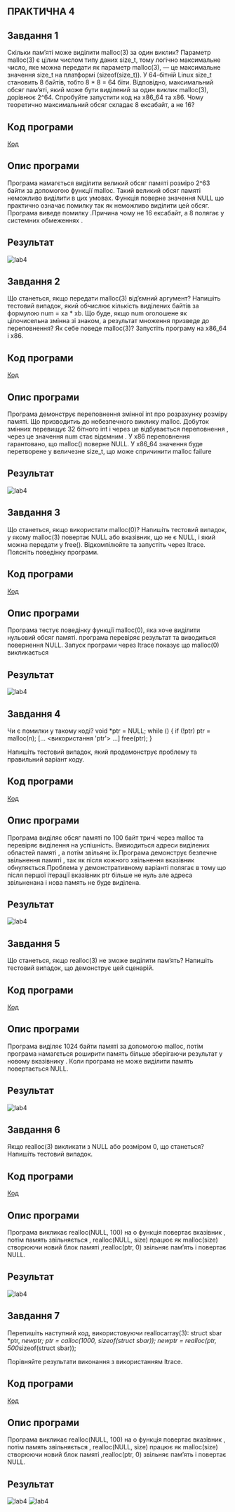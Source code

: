 ## ПРАКТИЧНА 4 

## Завдання 1 

Скільки пам’яті може виділити malloc(3) за один виклик?
Параметр malloc(3) є цілим числом типу даних size_t, тому логічно максимальне число, яке можна передати як параметр malloc(3), — це максимальне значення size_t на платформі (sizeof(size_t)). У 64-бітній Linux size_t становить 8 байтів, тобто 8 * 8 = 64 біти. Відповідно, максимальний обсяг пам’яті, який може бути виділений за один виклик malloc(3), дорівнює 2^64. Спробуйте запустити код на x86_64 та x86. Чому теоретично максимальний обсяг складає 8 ексабайт, а не 16?

 ## Код програми 
[Код](lab4_1/lab4_1.c)

## Опис програми
Програма намагється виділити великий обсяг памяті розміро 2^63 байти за допомогою функції malloc. Такий великий обсяг памяті неможливо виділити в цих умовах. Функція поверне значення NULL  що практично означає помилку так як неможливо виділити цей обсяг. Програма виведе помилку .Причина чому не 16 ексабайт, а 8 полягає у системних обмеженнях .

## Результат 
![lab4](lab4_1/4_1.png)

## Завдання 2
Що станеться, якщо передати malloc(3) від’ємний аргумент? Напишіть тестовий випадок, який обчислює кількість виділених байтів за формулою num = xa * xb. Що буде, якщо num оголошене як цілочисельна змінна зі знаком, а результат множення призведе до переповнення? Як себе поведе malloc(3)? Запустіть програму на x86_64 і x86.

 ## Код програми 
[Код](lab4_2/lab4_2.c)

## Опис програми
Програма демонструє переповнення змінної int про розрахунку розміру памяті. Що призводитиь до небезпечного виклику malloc. Добуток змінних перевищує 32 бітного int і через це відбувається переповнення , через це  значення num стає відємним . У x86 переповнення гарантовано, що malloc() поверне NULL.  У x86_64  значення буде перетворене у величезне size_t, що може спричинити malloc failure

## Результат 
![lab4](lab4_2/4_2.png)

## Завдання 3
Що станеться, якщо використати malloc(0)? Напишіть тестовий випадок, у якому malloc(3) повертає NULL або вказівник, що не є NULL, і який можна передати у free(). Відкомпілюйте та запустіть через ltrace. Поясніть поведінку програми.

 ## Код програми 
[Код](lab4_3/lab4_3.c)

## Опис програми
Програма тестує поведінку функції malloc(0), яка хоче виділити нульовий обсяг памяті. програма перевіряє результат та виводиться повернення NULL. Запуск програми через ltrace показує що malloc(0) викликається

## Результат 
![lab4](lab4_3/4_3.png)


## Завдання 4
Чи є помилки у такому коді?
void *ptr = NULL;
while (<some-condition-is-true>) {
    if (!ptr)
        ptr = malloc(n);
    [... <використання 'ptr'> ...]
    free(ptr);
}

Напишіть тестовий випадок, який продемонструє проблему та правильний варіант коду.

 ## Код програми 
[Код](lab4_4/lab4_4.c)

## Опис програми
Програма виділяє обсяг памяті по 100 байт тричі через malloc та перевіряє виділення на успішність. Вивиодиться адреси виділених областей памяті , а потім звільянє їх.Програма демонструє безпечне звільнення памяті , так як після кожного хвільнення вказівник обнуляється.Проблема у демонстративному варіанті полягає в тому що після першої ітерації вказівник ptr більше не нуль але адреса звільненана і нова память не буде виділена.

## Результат 
![lab4](lab4_4/4_4.png)



## Завдання 5
Що станеться, якщо realloc(3) не зможе виділити пам’ять? Напишіть тестовий випадок, що демонструє цей сценарій.


 ## Код програми 
[Код](lab4_5/lab4_5.c)

## Опис програми
Програма виділяє 1024 байти памяті за допомогою malloc, потім програма намагється роширити память більше зберігаючи результат у новому вказівнику . Коли програма не може виділити память повертається NULL.

## Результат 
![lab4](lab4_5/4_5.png)



## Завдання 6
Якщо realloc(3) викликати з NULL або розміром 0, що станеться? Напишіть тестовий випадок.


 ## Код програми 
[Код](lab4_6/lab4_6.c)

## Опис програми
Програма викликає realloc(NULL, 100) на о функція повертає вказівник , потім память звільняється , realloc(NULL, size) працює як malloc(size) створюючи новий блок памяті ,realloc(ptr, 0) звільняє памʼять і повертає NULL.

## Результат 
![lab4](lab4_6/4_6.png)


## Завдання 7
Перепишіть наступний код, використовуючи reallocarray(3):
struct sbar *ptr, *newptr;
ptr = calloc(1000, sizeof(struct sbar));
newptr = realloc(ptr, 500*sizeof(struct sbar));

Порівняйте результати виконання з використанням ltrace.


 ## Код програми 
[Код](lab4_7/lab4_7.c)

## Опис програми
Програма викликає realloc(NULL, 100) на о функція повертає вказівник , потім память звільняється , realloc(NULL, size) працює як malloc(size) створюючи новий блок памяті ,realloc(ptr, 0) звільняє памʼять і повертає NULL.

## Результат 
![lab4](lab4_7/4_7.png)
![lab4](lab4_7/4_71.png)

